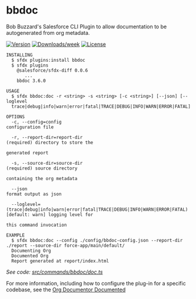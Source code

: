 bbdoc
=====

Bob Buzzard&#39;s Salesforce CLI Plugin to allow documentation to be autogenerated from org metadata.

[![Version](https://img.shields.io/npm/v/bbdoc.svg)](https://npmjs.org/package/bbdoc)
[![Downloads/week](https://img.shields.io/npm/dw/bbdoc.svg)](https://npmjs.org/package/bbdoc)
[![License](https://img.shields.io/npm/l/bbdoc.svg)](https://github.com/keirbowden/LDNSCall2020Plugin/blob/master/package.json)


```sh-session
INSTALLING
  $ sfdx plugins:install bbdoc
  $ sfdx plugins
    @salesforce/sfdx-diff 0.0.6
       ...
    bbdoc 3.6.0

USAGE
  $ sfdx bbdoc:doc -r <string> -s <string> [-c <string>] [--json] [--loglevel 
  trace|debug|info|warn|error|fatal|TRACE|DEBUG|INFO|WARN|ERROR|FATAL]

OPTIONS
  -c, --config=config                                                               configuration file

  -r, --report-dir=report-dir                                                       (required) directory to store the
                                                                                    generated report

  -s, --source-dir=source-dir                                                       (required) source directory
                                                                                    containing the org metadata

  --json                                                                            format output as json

  --loglevel=(trace|debug|info|warn|error|fatal|TRACE|DEBUG|INFO|WARN|ERROR|FATAL)  [default: warn] logging level for
                                                                                    this command invocation

EXAMPLE
  $ sfdx bbdoc:doc --config ./config/bbdoc-config.json --report-dir ./report --source-dir force-app/main/default/
  Documenting Org
  Documented Org
  Report generated at report/index.html
```

_See code: [src/commands/bbdoc/doc.ts](https://github.com/keirbowden/LDNSCall2020Plugin/blob/V3.4.0/src/commands/bbdoc/doc.ts)_

For more information, including how to configure the plug-in for a specific codebase, see the [Org Documentor Documented](https://sites.google.com/view/orgdocumentor)
